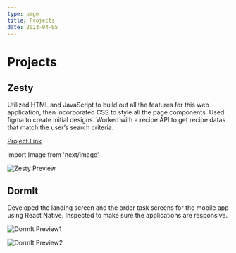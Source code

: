 ```yaml
---
type: page
title: Projects
date: 2023-04-05
---
```


# Projects

## Zesty

Utilized HTML and JavaScript to build out all the features for this web application, then incorporated CSS to style all the page
components. Used figma to create initial designs. Worked with a recipe API to get recipe datas that match the user’s search criteria.

[Project Link](https://lucid-borg-00ad57.netlify.app/)

import Image from 'next/image'

<Image
  src="/images/zestyPreview.png"
  alt="Zesty Preview"
  width={1500}
  height={850}
  priority
  className="next-image"
/>



## DormIt

Developed the landing screen and the order task screens for the mobile app using React Native. Inspected to make sure the applications are responsive.

<Image
  src="/images/dormIt1.png"
  alt="DormIt Preview1"
  width={1328}
  height={1032}
  priority
  className="next-image"
/>

<Image
  src="/images/dormIt2.png"
  alt="DormIt Preview2"
  width={1442}
  height={1012}
  priority
  className="next-image"
/>
